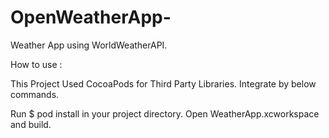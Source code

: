# OpenWeatherApp-
Weather App using WorldWeatherAPI.

How to use : 

This Project Used CocoaPods for Third Party Libraries. Integrate by below commands.

Run $ pod install in your project directory.
Open WeatherApp.xcworkspace and build.

